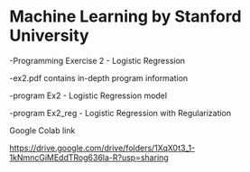 
# Machine Learning by Stanford University

-Programming Exercise 2 - Logistic Regression

-ex2.pdf contains in-depth program information

-program Ex2 - Logistic Regression model

-program Ex2_reg - Logistic Regression with Regularization 

Google Colab link

https://drive.google.com/drive/folders/1XqX0t3_1-1kNmncGiMEddTRog636la-R?usp=sharing

